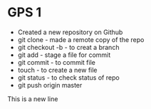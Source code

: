 # GPS 1

* Created a new repository on Github
* git clone - made a remote copy of the repo
* git checkout -b <branch name> - to creat a branch
* git add  - stage a file for commit
* git commit - to commit file
* touch <filename> - to create a new file
* git status  - to check status of repo
* git push origin master

This is a new line